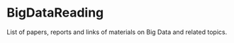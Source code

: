 BigDataReading
==============

List of papers, reports and links of materials on Big Data and related topics.
